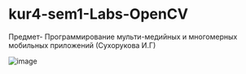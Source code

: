 # kur4-sem1-Labs-OpenCV
Предмет- Программирование мульти-медийных и многомерных мобильных приложений (Сухорукова И.Г)

![image](https://user-images.githubusercontent.com/53793144/200196085-7e265b2a-9875-4574-b903-ae81422d19ea.png)

